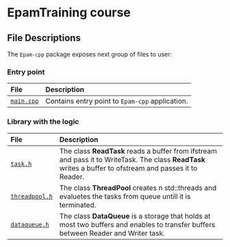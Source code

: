 # EpamTraining course

## File Descriptions
The `Epam-cpp` package exposes next group of files to user:

### Entry point

| File                   |Description|
|:-----------------------|:-|
| [`main.cpp`](main.cpp) |Contains  entry point to `Epam-cpp` application.|

### Library with the logic

| File                           | Description                                                                                                                                             |
|:-------------------------------|:--------------------------------------------------------------------------------------------------------------------------------------------------------|
| [`task.h`](task.h)             | The class **ReadTask** reads a buffer from ifstream and pass it to WriteTask. The class **ReadTask** writes a buffer to ofstream and passes it to Reader. |
| [`threadpool.h`](threadpool.h) | The class **ThreadPool** creates n std::threads and evaluetes the tasks from queue untill it is terminated.                                             |
| [`dataqueue.h`](dataqueue.h)  | The class **DataQueue** is a storage that holds at most two buffers and enables to transfer buffers between Reader and Writer task.                     |
